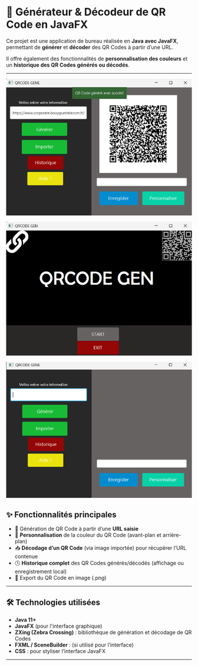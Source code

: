 # 📱 Générateur & Décodeur de QR Code en JavaFX

Ce projet est une application de bureau réalisée en **Java avec JavaFX**, permettant de **générer** et **décoder** des QR Codes à partir d’une URL.

Il offre également des fonctionnalités de **personnalisation des couleurs** et un **historique des QR Codes générés ou décodés**.

---

![Apperçus de l'application](image/App.png)

![Apperçus de l'application](image/App2.png)

![Apperçus de l'application](image/App3.png)

## ✨ Fonctionnalités principales

- 🔗 Génération de QR Code à partir d’une **URL saisie**
- 🎨 **Personnalisation** de la couleur du QR Code (avant-plan et arrière-plan)
- 📥 **Décodage d’un QR Code** (via image importée) pour récupérer l’URL contenue
- 🕓 **Historique complet** des QR Codes générés/décodés (affichage ou enregistrement local)
- 💾 Export du QR Code en image (.png)

---

## 🛠️ Technologies utilisées

- **Java 11+**
- **JavaFX** (pour l'interface graphique)
- **ZXing (Zebra Crossing)** : bibliothèque de génération et décodage de QR Codes
- **FXML / SceneBuilder** : (si utilisé pour l’interface)
- **CSS** : pour styliser l’interface JavaFX

---

